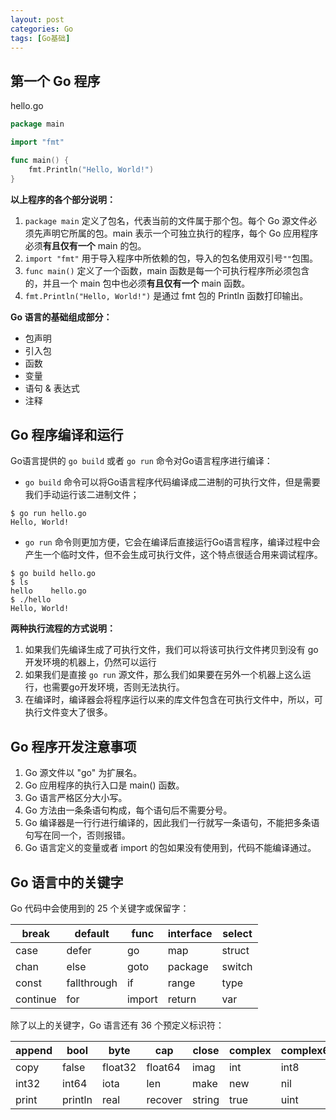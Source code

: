 ```yaml
---
layout: post
categories: Go
tags: [Go基础]
---
```


## 第一个 Go 程序

hello.go

```go
package main

import "fmt"

func main() {
	fmt.Println("Hello, World!")
}
```

**以上程序的各个部分说明：**

1. `package main` 定义了包名，代表当前的文件属于那个包。每个 Go 源文件必须先声明它所属的包。main 表示一个可独立执行的程序，每个 Go 应用程序必须**有且仅有一个** main 的包。
2. `import "fmt"` 用于导入程序中所依赖的包，导入的包名使用双引号`""`包围。
3. `func main()` 定义了一个函数，main 函数是每一个可执行程序所必须包含的，并且一个 main 包中也必须**有且仅有一个** main 函数。
4. `fmt.Println("Hello, World!")` 是通过 fmt 包的 Println 函数打印输出。

**Go 语言的基础组成部分：**

- 包声明
- 引入包
- 函数
- 变量
- 语句 & 表达式
- 注释

## Go 程序编译和运行

Go语言提供的 `go build` 或者 `go run` 命令对Go语言程序进行编译：

- `go build` 命令可以将Go语言程序代码编译成二进制的可执行文件，但是需要我们手动运行该二进制文件；

```
$ go run hello.go
Hello, World!
```

- `go run` 命令则更加方便，它会在编译后直接运行Go语言程序，编译过程中会产生一个临时文件，但不会生成可执行文件，这个特点很适合用来调试程序。

```
$ go build hello.go 
$ ls
hello    hello.go
$ ./hello 
Hello, World!
```

**两种执行流程的方式说明：**

1. 如果我们先编译生成了可执行文件，我们可以将该可执行文件拷贝到没有 go 开发环境的机器上，仍然可以运行
2. 如果我们是直接 `go run` 源文件，那么我们如果要在另外一个机器上这么运行，也需要go开发环境，否则无法执行。
3. 在编译时，编译器会将程序运行以来的库文件包含在可执行文件中，所以，可执行文件变大了很多。

## Go 程序开发注意事项

1. Go 源文件以 "go" 为扩展名。
2. Go 应用程序的执行入口是 main() 函数。
3. Go 语言严格区分大小写。
4. Go 方法由一条条语句构成，每个语句后不需要分号。
5. Go 编译器是一行行进行编译的，因此我们一行就写一条语句，不能把多条语句写在同一个，否则报错。
6. Go 语言定义的变量或者 import 的包如果没有使用到，代码不能编译通过。

## Go 语言中的关键字

Go 代码中会使用到的 25 个关键字或保留字：

| break    | default     | func   | interface | select |
| -------- | ----------- | ------ | --------- | ------ |
| case     | defer       | go     | map       | struct |
| chan     | else        | goto   | package   | switch |
| const    | fallthrough | if     | range     | type   |
| continue | for         | import | return    | var    |

除了以上的关键字，Go 语言还有 36 个预定义标识符：

| append | bool    | byte    | cap     | close  | complex | complex64 | complex128 | uint16  |
| ------ | ------- | ------- | ------- | ------ | ------- | --------- | ---------- | ------- |
| copy   | false   | float32 | float64 | imag   | int     | int8      | int16      | uint32  |
| int32  | int64   | iota    | len     | make   | new     | nil       | panic      | uint64  |
| print  | println | real    | recover | string | true    | uint      | uint8      | uintptr |
